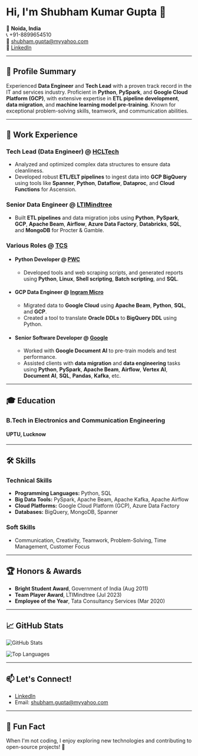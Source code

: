 # Hi, I'm Shubham Kumar Gupta 👋

📍 **Noida, India**  
📞 +91-8899654510  
📧 shubham.gupta@myyahoo.com  
🔗 [LinkedIn](https://linkedin.com/in/-skg)

---

## 🚀 **Profile Summary**

Experienced **Data Engineer** and **Tech Lead** with a proven track record in the IT and services industry. Proficient in **Python**, **PySpark**, and **Google Cloud Platform (GCP)**, with extensive expertise in **ETL pipeline development**, **data migration**, and **machine learning model pre-training**. Known for exceptional problem-solving skills, teamwork, and communication abilities.

---

## 💼 **Work Experience**

### **Tech Lead (Data Engineer)** @ [HCLTech](https://www.hcltech.com/)
- Analyzed and optimized complex data structures to ensure data cleanliness.
- Developed robust **ETL/ELT pipelines** to ingest data into **GCP BigQuery** using tools like **Spanner**, **Python**, **Dataflow**, **Dataproc**, and **Cloud Functions** for Ascension.

### **Senior Data Engineer** @ [LTIMindtree](https://www.ltimindtree.com/)
- Built **ETL pipelines** and data migration jobs using **Python**, **PySpark**, **GCP**, **Apache Beam**, **Airflow**, **Azure Data Factory**, **Databricks**, **SQL**, and **MongoDB** for Procter & Gamble.

### **Various Roles** @ [TCS](https://www.tcs.com/)
- #### **Python Developer** @ [PWC](https://www.pwc.com/)
    - Developed tools and web scraping scripts, and generated reports using **Python**, **Linux**, **Shell scripting**, **Batch scripting**, and **SQL**.

- #### **GCP Data Engineer** @ [Ingram Micro](https://www.ingrammicro.com/)
    - Migrated data to **Google Cloud** using **Apache Beam**, **Python**, **SQL**, and **GCP**.
    - Created a tool to translate **Oracle DDLs** to **BigQuery DDL** using Python.

- #### **Senior Software Developer** @ [Google](https://www.google.com/)
    - Worked with **Google Document AI** to pre-train models and test performance.
    - Assisted clients with **data migration** and **data engineering** tasks using **Python**, **PySpark**, **Apache Beam**, **Airflow**, **Vertex AI**, **Document AI**, **SQL**, **Pandas**, **Kafka**, etc.

---

## 🎓 **Education**

### **B.Tech in Electronics and Communication Engineering**
#### UPTU, Lucknow

---

## 🛠️ **Skills**

### **Technical Skills**
- **Programming Languages:** Python, SQL
- **Big Data Tools:** PySpark, Apache Beam, Apache Kafka, Apache Airflow
- **Cloud Platforms:** Google Cloud Platform (GCP), Azure Data Factory
- **Databases:** BigQuery, MongoDB, Spanner

### **Soft Skills**
- Communication, Creativity, Teamwork, Problem-Solving, Time Management, Customer Focus

---

## 🏆 **Honors & Awards**

- **Bright Student Award**, Government of India (Aug 2011)
- **Team Player Award**, LTIMindtree (Jul 2023)
- **Employee of the Year**, Tata Consultancy Services (Mar 2020)

---

## 📈 **GitHub Stats**

![GitHub Stats](https://github-readme-stats.vercel.app/api?username=your-username&show_icons=true&theme=dark)

![Top Languages](https://github-readme-stats.vercel.app/api/top-langs/?username=your-username&layout=compact&theme=dark)

---

## 📫 **Let's Connect!**

- [LinkedIn](https://linkedin.com/in/-skg)
- Email: shubham.gupta@myyahoo.com

---

## 🎉 **Fun Fact**
When I'm not coding, I enjoy exploring new technologies and contributing to open-source projects! 🌟

